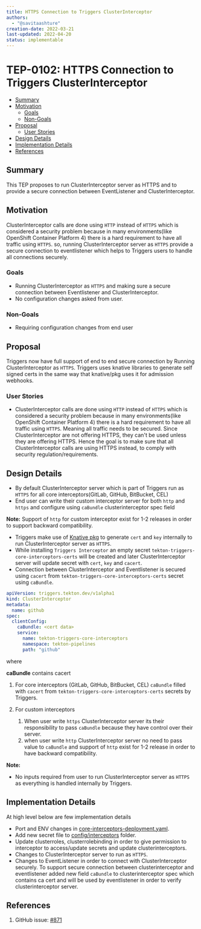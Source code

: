 ```yaml
---
title: HTTPS Connection to Triggers ClusterInterceptor
authors:
  - "@savitaashture"
creation-date: 2022-03-21
last-updated: 2022-04-20
status: implementable
---
```


# TEP-0102: HTTPS Connection to Triggers ClusterInterceptor

<!-- toc -->
- [Summary](#summary)
- [Motivation](#motivation)
  - [Goals](#goals)
  - [Non-Goals](#non-goals)
- [Proposal](#proposal)
  - [User Stories](#user-stories)
- [Design Details](#design-details)
- [Implementation Details](#implementation-details)
- [References](#references)
<!-- /toc -->

## Summary

This TEP proposes to run ClusterInterceptor server as HTTPS and to provide a secure connection between 
EventListener and ClusterInterceptor. 

## Motivation

ClusterInterceptor calls are done using `HTTP` instead of `HTTPS` which is considered a security problem because
in many environments(like OpenShift Container Platform 4) there is a hard requirement to have all traffic using `HTTPS`. 
so, running ClusterInterceptor server as `HTTPS` provide a secure connection to eventlistener which helps to Triggers users to handle all connections securely.

### Goals

* Running ClusterInterceptor as `HTTPS` and making sure a secure connection between Eventlistener and ClusterInterceptor.
* No configuration changes asked from user.

### Non-Goals

* Requiring configuration changes from end user

## Proposal

Triggers now have full support of end to end secure connection by Running ClusterInterceptor as `HTTPS`.
Triggers uses knative libraries to generate self signed certs in the same way that knative/pkg uses it for admission webhooks.

### User Stories

* ClusterInterceptor calls are done using `HTTP` instead of `HTTPS` which is considered a security problem because
in many environments(like OpenShift Container Platform 4) there is a hard requirement to have all traffic using `HTTPS`. 
Meaning all traffic needs to be secured. Since ClusterInterceptor are not offering HTTPS, they can't be used unless they are offering HTTPS.
Hence the goal is to make sure that all ClusterInterceptor calls are using HTTPS instead, to comply with security regulation/requirements.

## Design Details

* By default ClusterInterceptor server which is part of Triggers run as `HTTPS` for all core interceptors(GitLab, GitHub, BitBucket, CEL)
* End user can write their custom interceptor server for both `http` and `https` and configure using `caBundle` clusterinterceptor spec field

**Note:**
    Support of `http` for custom interceptor exist for 1-2 releases in order to support backward compatibility. 

* Triggers make use of [Knative pkg](https://github.com/knative/pkg/blob/main/webhook/certificates/resources/certs.go#L144) to generate `cert` and `key` internally to run ClusterInterceptor server as `HTTPS`.
* While installing `Triggers Interceptor` an empty secret `tekton-triggers-core-interceptors-certs` will be created and later ClusterInterceptor server will update secret with `cert`, `key` and `cacert`.
* Connection between ClusterInterceptor and Eventlistener is secured using `cacert` from `tekton-triggers-core-interceptors-certs` secret using `caBundle`.

```yaml
apiVersion: triggers.tekton.dev/v1alpha1
kind: ClusterInterceptor
metadata:
  name: github
spec:
  clientConfig:
    caBundle: <cert data>
    service:
      name: tekton-triggers-core-interceptors
      namespace: tekton-pipelines
      path: "github"
```

where

**caBundle** contains cacert
1. For core interceptors (GitLab, GitHub, BitBucket, CEL) `caBundle` filled with `cacert` from `tekton-triggers-core-interceptors-certs` secrets by Triggers.
2. For custom interceptors

    1. When user write `https` ClusterInterceptor server its their responsibility to pass `caBundle` because they have control over their server.
    2. when user write `http` ClusterInterceptor server no need to pass value to `caBundle` and support of `http` exist for 1-2 release in order to have backward compatibility. 

**Note:**
* No inputs required from user to run ClusterInterceptor server as `HTTPS` as everything is handled internally by Triggers.

## Implementation Details
At high level below are few implementation details
* Port and ENV changes in [core-interceptors-deployment.yaml](https://github.com/tektoncd/triggers/blob/main/config/interceptors/core-interceptors-deployment.yaml).
* Add new secret file to [config/interceptors](https://github.com/tektoncd/triggers/tree/main/config/interceptors) folder.
* Update clusterroles, clusterrolebinding in order to give permission to interceptor to access/update secrets and update clusterinterceptors.
* Changes to ClusterInterceptor server to run as `HTTPS`.
* Changes to EventListener in order to connect with ClusterInterceptor securely.
    To support secure connection between clusterinterceptor and eventlistener added new field `caBundle` to clusterinterceptor spec which contains ca cert and will be used by eventlistener in order to verify clusterinterceptor server.

## References 
1. GitHub issue: [#871](https://github.com/tektoncd/triggers/issues/871)
